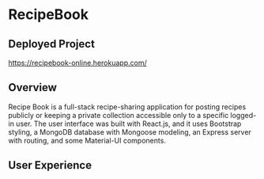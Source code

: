 # RecipeBook

## Deployed Project

https://recipebook-online.herokuapp.com/


## Overview

Recipe Book is a full-stack recipe-sharing application for posting recipes publicly or keeping a private collection accessible only to a specific logged-in user. The user interface was built with React.js, and it uses Bootstrap styling, a MongoDB database with Mongoose modeling, an Express server with routing, and some Material-UI components.

## User Experience

